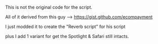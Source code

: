 This is not the original code for the script.


All of it derived from this guy --> https://gist.github.com/ecompayment


I just modded it to create the "Reverb script" for his script

plus I add 1 variant for get the Spotlight & Safari still intacts.
